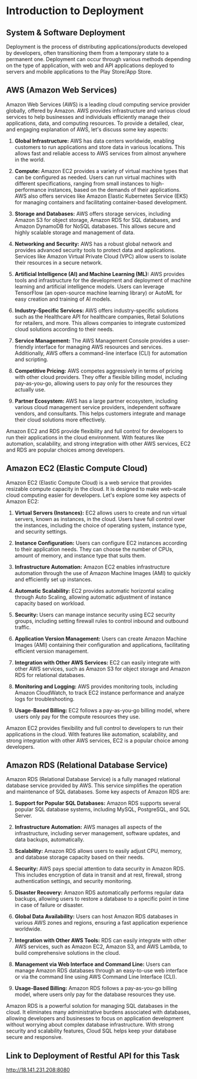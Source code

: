 # Introduction to Deployment

## System & Software Deployment

Deployment is the process of distributing applications/products developed by developers, often transitioning them from a temporary state to a permanent one. Deployment can occur through various methods depending on the type of application, with web and API applications deployed to servers and mobile applications to the Play Store/App Store.

## AWS (Amazon Web Services)

Amazon Web Services (AWS) is a leading cloud computing service provider globally, offered by Amazon. AWS provides infrastructure and various cloud services to help businesses and individuals efficiently manage their applications, data, and computing resources. To provide a detailed, clear, and engaging explanation of AWS, let's discuss some key aspects:

1. **Global Infrastructure:**
   AWS has data centers worldwide, enabling customers to run applications and store data in various locations. This allows fast and reliable access to AWS services from almost anywhere in the world.

2. **Compute:**
   Amazon EC2 provides a variety of virtual machine types that can be configured as needed. Users can run virtual machines with different specifications, ranging from small instances to high-performance instances, based on the demands of their applications. AWS also offers services like Amazon Elastic Kubernetes Service (EKS) for managing containers and facilitating container-based development.

3. **Storage and Databases:**
   AWS offers storage services, including Amazon S3 for object storage, Amazon RDS for SQL databases, and Amazon DynamoDB for NoSQL databases. This allows secure and highly scalable storage and management of data.

4. **Networking and Security:**
   AWS has a robust global network and provides advanced security tools to protect data and applications. Services like Amazon Virtual Private Cloud (VPC) allow users to isolate their resources in a secure network.

5. **Artificial Intelligence (AI) and Machine Learning (ML):**
   AWS provides tools and infrastructure for the development and deployment of machine learning and artificial intelligence models. Users can leverage TensorFlow (an open-source machine learning library) or AutoML for easy creation and training of AI models.

6. **Industry-Specific Services:**
   AWS offers industry-specific solutions such as the Healthcare API for healthcare companies, Retail Solutions for retailers, and more. This allows companies to integrate customized cloud solutions according to their needs.

7. **Service Management:**
   The AWS Management Console provides a user-friendly interface for managing AWS resources and services. Additionally, AWS offers a command-line interface (CLI) for automation and scripting.

8. **Competitive Pricing:**
   AWS competes aggressively in terms of pricing with other cloud providers. They offer a flexible billing model, including pay-as-you-go, allowing users to pay only for the resources they actually use.

9. **Partner Ecosystem:**
   AWS has a large partner ecosystem, including various cloud management service providers, independent software vendors, and consultants. This helps customers integrate and manage their cloud solutions more effectively.

Amazon EC2 and RDS provide flexibility and full control for developers to run their applications in the cloud environment. With features like automation, scalability, and strong integration with other AWS services, EC2 and RDS are popular choices among developers.

## Amazon EC2 (Elastic Compute Cloud)

Amazon EC2 (Elastic Compute Cloud) is a web service that provides resizable compute capacity in the cloud. It is designed to make web-scale cloud computing easier for developers. Let's explore some key aspects of Amazon EC2:

1. **Virtual Servers (Instances):**
   EC2 allows users to create and run virtual servers, known as instances, in the cloud. Users have full control over the instances, including the choice of operating system, instance type, and security settings.

2. **Instance Configuration:**
   Users can configure EC2 instances according to their application needs. They can choose the number of CPUs, amount of memory, and instance type that suits them.

3. **Infrastructure Automation:**
   Amazon EC2 enables infrastructure automation through the use of Amazon Machine Images (AMI) to quickly and efficiently set up instances.

4. **Automatic Scalability:**
   EC2 provides automatic horizontal scaling through Auto Scaling, allowing automatic adjustment of instance capacity based on workload.

5. **Security:**
   Users can manage instance security using EC2 security groups, including setting firewall rules to control inbound and outbound traffic.

6. **Application Version Management:**
   Users can create Amazon Machine Images (AMI) containing their configuration and applications, facilitating efficient version management.

7. **Integration with Other AWS Services:**
   EC2 can easily integrate with other AWS services, such as Amazon S3 for object storage and Amazon RDS for relational databases.

8. **Monitoring and Logging:**
   AWS provides monitoring tools, including Amazon CloudWatch, to track EC2 instance performance and analyze logs for troubleshooting.

9. **Usage-Based Billing:**
   EC2 follows a pay-as-you-go billing model, where users only pay for the compute resources they use.

Amazon EC2 provides flexibility and full control to developers to run their applications in the cloud. With features like automation, scalability, and strong integration with other AWS services, EC2 is a popular choice among developers.

## Amazon RDS (Relational Database Service)

Amazon RDS (Relational Database Service) is a fully managed relational database service provided by AWS. This service simplifies the operation and maintenance of SQL databases. Some key aspects of Amazon RDS are:

1. **Support for Popular SQL Databases:**
   Amazon RDS supports several popular SQL database systems, including MySQL, PostgreSQL, and SQL Server.

2. **Infrastructure Automation:**
   AWS manages all aspects of the infrastructure, including server management, software updates, and data backups, automatically.

3. **Scalability:**
   Amazon RDS allows users to easily adjust CPU, memory, and database storage capacity based on their needs.

4. **Security:**
   AWS pays special attention to data security in Amazon RDS. This includes encryption of data in transit and at rest, firewall, strong authentication settings, and security monitoring.

5. **Disaster Recovery:**
   Amazon RDS automatically performs regular data backups, allowing users to restore a database to a specific point in time in case of failure or disaster.

6. **Global Data Availability:**
   Users can host Amazon RDS databases in various AWS zones and regions, ensuring a fast application experience worldwide.

7. **Integration with Other AWS Tools:**
   RDS can easily integrate with other AWS services, such as Amazon EC2, Amazon S3, and AWS Lambda, to build comprehensive solutions in the cloud.

8. **Management via Web Interface and Command Line:**
   Users can manage Amazon RDS databases through an easy-to-use web interface or via the command line using AWS Command Line Interface (CLI).

9. **Usage-Based Billing:**
   Amazon RDS follows a pay-as-you-go billing model, where users only pay for the database resources they use.

Amazon RDS is a powerful solution for managing SQL databases in the cloud. It eliminates many administrative burdens associated with databases, allowing developers and businesses to focus on application development without worrying about complex database infrastructure. With strong security and scalability features, Cloud SQL helps keep your database secure and responsive.

## Link to Deployment of Restful API for this Task

http://18.141.231.208:8080
